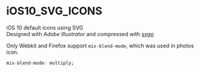 # iOS10_SVG_ICONS
iOS 10 default icons using SVG  
Designed with *Adobe Illustrator* and compressed with *[svgo](https://github.com/svg/svgo)*

Only Webkit and Firefox support `mix-blend-mode`, which was used in photos icon.
```css
mix-blend-mode: multiply;
```